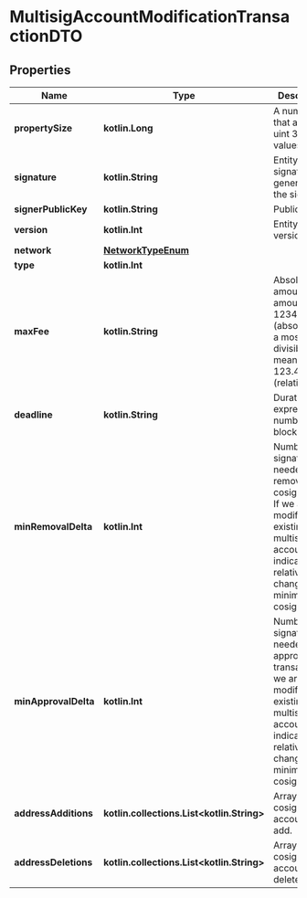 
# MultisigAccountModificationTransactionDTO

## Properties
Name | Type | Description | Notes
------------ | ------------- | ------------- | -------------
**propertySize** | **kotlin.Long** | A number that allows uint 32 values. | 
**signature** | **kotlin.String** | Entity&#39;s signature generated by the signer. | 
**signerPublicKey** | **kotlin.String** | Public key. | 
**version** | **kotlin.Int** | Entity version. | 
**network** | [**NetworkTypeEnum**](NetworkTypeEnum.md) |  | 
**type** | **kotlin.Int** |  | 
**maxFee** | **kotlin.String** | Absolute amount. An amount of 123456789 (absolute) for a mosaic with divisibility 6 means 123.456789 (relative). | 
**deadline** | **kotlin.String** | Duration expressed in number of blocks. | 
**minRemovalDelta** | **kotlin.Int** | Number of signatures needed to remove a cosignatory. If we are modifying an existing multisig account, this indicates the relative change of the minimum cosignatories.  | 
**minApprovalDelta** | **kotlin.Int** | Number of signatures needed to approve a transaction. If we are modifying an existing multisig account, this indicates the relative change of the minimum cosignatories.  | 
**addressAdditions** | **kotlin.collections.List&lt;kotlin.String&gt;** | Array of cosignatory accounts to add. | 
**addressDeletions** | **kotlin.collections.List&lt;kotlin.String&gt;** | Array of cosignatory accounts to delete. | 



